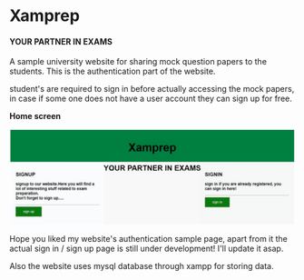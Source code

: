 # Xamprep

#### YOUR PARTNER IN EXAMS

A sample university website for sharing mock question papers to the students. This is the authentication part of the website.

student's are required to sign in before actually accessing the mock papers, in case if some one does not have a user account they can sign up for free.

**Home screen** 

![](Docs/home.jpg)

Hope you liked my website's authentication sample page, apart from it the actual sign in / sign up page is still under development! I'll update it asap.

Also the website uses mysql database through xampp for storing data.
